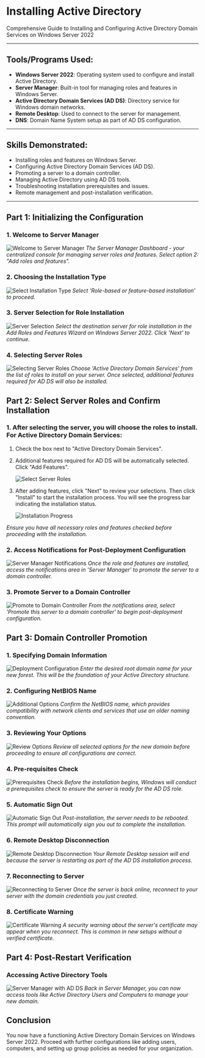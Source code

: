 # Installing Active Directory
Comprehensive Guide to Installing and Configuring Active Directory Domain Services on Windows Server 2022

---

## Tools/Programs Used:
- **Windows Server 2022**: Operating system used to configure and install Active Directory.
- **Server Manager**: Built-in tool for managing roles and features in Windows Server.
- **Active Directory Domain Services (AD DS)**: Directory service for Windows domain networks.
- **Remote Desktop**: Used to connect to the server for management.
- **DNS**: Domain Name System setup as part of AD DS configuration.

---

## Skills Demonstrated:
- Installing roles and features on Windows Server.
- Configuring Active Directory Domain Services (AD DS).
- Promoting a server to a domain controller.
- Managing Active Directory using AD DS tools.
- Troubleshooting installation prerequisites and issues.
- Remote management and post-installation verification.

---

## Part 1: Initializing the Configuration

### 1. Welcome to Server Manager
![Welcome to Server Manager](https://github.com/KLavallais/KLavallais/blob/assets/Screenshot_01.png?raw=true)
*The Server Manager Dashboard - your centralized console for managing server roles and features. Select option 2: "Add roles and features".*

### 2. Choosing the Installation Type
![Select Installation Type](https://github.com/KLavallais/KLavallais/blob/assets/Screenshot_02.png?raw=true)
*Select 'Role-based or feature-based installation' to proceed.*

### 3. Server Selection for Role Installation
![Server Selection](https://github.com/KLavallais/KLavallais/blob/assets/Screenshot_03.png?raw=true)
*Select the destination server for role installation in the Add Roles and Features Wizard on Windows Server 2022. Click 'Next' to continue.*

### 4. Selecting Server Roles
![Selecting Server Roles](https://github.com/KLavallais/KLavallais/blob/assets/Screenshot_04.png?raw=true)
*Choose 'Active Directory Domain Services' from the list of roles to install on your server. Once selected, additional features required for AD DS will also be installed.*

## Part 2: Select Server Roles and Confirm Installation

### 1. After selecting the server, you will choose the roles to install. For Active Directory Domain Services:

1. Check the box next to "Active Directory Domain Services".
2. Additional features required for AD DS will be automatically selected. Click "Add Features".

   ![Select Server Roles](https://github.com/KLavallais/KLavallais/blob/assets/Screenshot_05.png?raw=true)

3. After adding features, click "Next" to review your selections. Then click "Install" to start the installation process. You will see the progress bar indicating the installation status.

   ![Installation Progress](https://github.com/KLavallais/KLavallais/blob/assets/Screenshot_06.png?raw=true)

*Ensure you have all necessary roles and features checked before proceeding with the installation.*

### 2. Access Notifications for Post-Deployment Configuration
![Server Manager Notifications](https://github.com/KLavallais/KLavallais/blob/assets/Screenshot_07.png?raw=true)
*Once the role and features are installed, access the notifications area in 'Server Manager' to promote the server to a domain controller.*

### 3. Promote Server to a Domain Controller
![Promote to Domain Controller](https://github.com/KLavallais/KLavallais/blob/assets/Screenshot_08.png?raw=true)
*From the notifications area, select 'Promote this server to a domain controller' to begin post-deployment configuration.*

## Part 3: Domain Controller Promotion

### 1. Specifying Domain Information
![Deployment Configuration](https://github.com/KLavallais/KLavallais/blob/assets/Screenshot_09.png?raw=true)
*Enter the desired root domain name for your new forest. This will be the foundation of your Active Directory structure.*

### 2. Configuring NetBIOS Name
![Additional Options](https://github.com/KLavallais/KLavallais/blob/assets/Screenshot_10.png?raw=true)
*Confirm the NetBIOS name, which provides compatibility with network clients and services that use an older naming convention.*

### 3. Reviewing Your Options
![Review Options](https://github.com/KLavallais/KLavallais/blob/assets/Screenshot_11.png?raw=true)
*Review all selected options for the new domain before proceeding to ensure all configurations are correct.*

### 4. Pre-requisites Check
![Prerequisites Check](https://github.com/KLavallais/KLavallais/blob/assets/Screenshot_12.png?raw=true)
*Before the installation begins, Windows will conduct a prerequisites check to ensure the server is ready for the AD DS role.*

### 5. Automatic Sign Out
![Automatic Sign Out](https://github.com/KLavallais/KLavallais/blob/assets/Screenshot_13.png?raw=true)
*Post-installation, the server needs to be rebooted. This prompt will automatically sign you out to complete the installation.*

### 6. Remote Desktop Disconnection
![Remote Desktop Disconnection](https://github.com/KLavallais/KLavallais/blob/assets/Screenshot_14.png?raw=true)
*Your Remote Desktop session will end because the server is restarting as part of the AD DS installation process.*

### 7. Reconnecting to Server
![Reconnecting to Server](https://github.com/KLavallais/KLavallais/blob/assets/Screenshot_15.png?raw=true)
*Once the server is back online, reconnect to your server with the domain credentials you just created.*

### 8. Certificate Warning
![Certificate Warning](https://github.com/KLavallais/KLavallais/blob/assets/Screenshot_16.png?raw=true)
*A security warning about the server's certificate may appear when you reconnect. This is common in new setups without a verified certificate.*

## Part 4: Post-Restart Verification

### Accessing Active Directory Tools
![Server Manager with AD DS](https://github.com/KLavallais/KLavallais/blob/assets/Screenshot_17.png?raw=true)
*Back in Server Manager, you can now access tools like Active Directory Users and Computers to manage your new domain.*

## Conclusion
You now have a functioning Active Directory Domain Services on Windows Server 2022. Proceed with further configurations like adding users, computers, and setting up group policies as needed for your organization.

